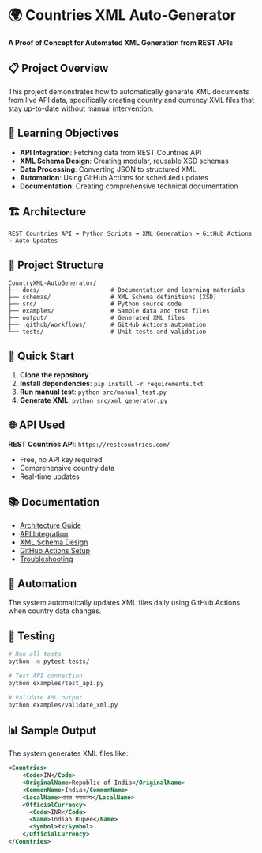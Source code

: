 # 🌍 Countries XML Auto-Generator

**A Proof of Concept for Automated XML Generation from REST APIs**

## 📋 Project Overview

This project demonstrates how to automatically generate XML documents from live API data, specifically creating country and currency XML files that stay up-to-date without manual intervention.

## 🎯 Learning Objectives

- **API Integration**: Fetching data from REST Countries API
- **XML Schema Design**: Creating modular, reusable XSD schemas
- **Data Processing**: Converting JSON to structured XML
- **Automation**: Using GitHub Actions for scheduled updates
- **Documentation**: Creating comprehensive technical documentation

## 🏗️ Architecture

```
REST Countries API → Python Scripts → XML Generation → GitHub Actions → Auto-Updates
```

## 📁 Project Structure

```
CountryXML-AutoGenerator/
├── docs/                    # Documentation and learning materials
├── schemas/                 # XML Schema definitions (XSD)
├── src/                     # Python source code
├── examples/                # Sample data and test files
├── output/                  # Generated XML files
├── .github/workflows/       # GitHub Actions automation
└── tests/                   # Unit tests and validation
```

## 🚀 Quick Start

1. **Clone the repository**
2. **Install dependencies**: `pip install -r requirements.txt`
3. **Run manual test**: `python src/manual_test.py`
4. **Generate XML**: `python src/xml_generator.py`

## 🌐 API Used

**REST Countries API**: `https://restcountries.com/`
- Free, no API key required
- Comprehensive country data
- Real-time updates

## 📚 Documentation

- [Architecture Guide](docs/ARCHITECTURE.md)
- [API Integration](docs/API_INTEGRATION.md)
- [XML Schema Design](docs/XML_GENERATION.md)
- [GitHub Actions Setup](docs/GITHUB_ACTIONS.md)
- [Troubleshooting](docs/TROUBLESHOOTING.md)

## 🔄 Automation

The system automatically updates XML files daily using GitHub Actions when country data changes.

## 🧪 Testing

```bash
# Run all tests
python -m pytest tests/

# Test API connection
python examples/test_api.py

# Validate XML output
python examples/validate_xml.py
```

## 📊 Sample Output

The system generates XML files like:

```xml
<Countries>
    <Code>IN</Code>
    <OriginalName>Republic of India</OriginalName>
    <CommonName>India</CommonName>
    <LocalName>भारत गणराज्य</LocalName>
    <OfficialCurrency>
      <Code>INR</Code>
      <Name>Indian Rupee</Name>
      <Symbol>₹</Symbol>
    </OfficialCurrency>
</Countries>
```
